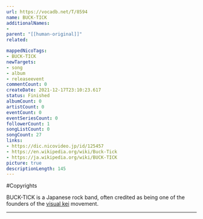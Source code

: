```yaml
---
url: https://vocadb.net/T/8594
name: BUCK-TICK
additionalNames: 
- 
parent: "[[human-original]]"
related:

mappedNicoTags:
- BUCK-TICK
newTargets:
- song
- album
- releaseevent
commentCount: 0
createDate: 2021-12-17T23:10:23.617
status: Finished
albumCount: 0
artistCount: 0
eventCount: 0
eventSeriesCount: 0
followerCount: 1
songListCount: 0
songCount: 27
links: 
- https://dic.nicovideo.jp/id/125457
- https://en.wikipedia.org/wiki/Buck-Tick
- https://ja.wikipedia.org/wiki/BUCK-TICK
picture: true
descriptionLength: 145
---
```


#Copyrights

BUCK-TICK is a Japanese rock band, often credited as being one of the founders of the [visual kei](https://vocadb.net/T/465/visual-kei) movement.

---

